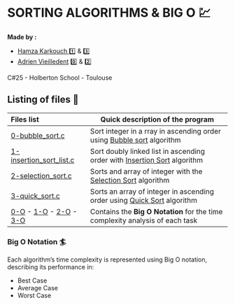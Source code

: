 # SORTING ALGORITHMS & BIG O :chart:

**Made by :**
 - [Hamza Karkouch ](https://github.com/) :one: & :three:
 - [Adrien Vieilledent](https://github.com/vlldnt) :zero: & :two:

C#25 - Holberton School - Toulouse 


## Listing of files :link:

| Files list | Quick description of the program |
| :----------- | ----------- |
| [0-bubble_sort.c](https://github.com/vlldnt/holbertonschool-sorting_algorithms/blob/main/0-bubble_sort.c) | Sort integer in a rray in ascending order using [Bubble sort](https://intranet.hbtn.io/rltoken/m7M7HzUS94EwEZ96NiXF-w) algorithm |
| [1-insertion_sort_list.c](https://github.com/vlldnt/holbertonschool-sorting_algorithms/blob/main/1-insertion_sort_list.c) | Sort doubly linked list in ascending order with [Insertion Sort](https://en.wikipedia.org/wiki/Insertion_sort) algorithm |
| [2-selection_sort.c](https://github.com/vlldnt/holbertonschool-sorting_algorithms/blob/main/2-selection_sort.c) | Sorts and array of integer with the [Selection Sort](https://en.wikipedia.org/wiki/Selection_sort) algorithm  |
| [3-quick_sort.c](https://github.com/vlldnt/holbertonschool-sorting_algorithms/blob/main/3-quick_sort.c) | Sorts an array of integer in ascending order using [Quick Sort](https://en.wikipedia.org/wiki/Quicksort) algorithm  |
| [0-O](https://github.com/vlldnt/holbertonschool-sorting_algorithms/blob/main/0-O) - [1-O](https://github.com/vlldnt/holbertonschool-sorting_algorithms/blob/main/1-O) - [2-O](https://github.com/vlldnt/holbertonschool-sorting_algorithms/blob/main/2-O) - [3-O](https://github.com/vlldnt/holbertonschool-sorting_algorithms/blob/main/3-O)  | Contains the **Big O Notation** for the time complexity analysis of each task  |

### Big O Notation :surfer:

Each algorithm’s time complexity is represented using Big O notation, describing its performance in:
 - Best Case
 - Average Case
 - Worst Case

